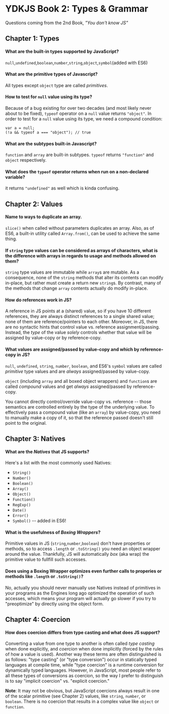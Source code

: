 # YDKJS Book 2: Types & Grammar
Questions coming from the 2nd Book, *"You don't know JS"*

## Chapter 1: Types

#### What are the built-in types supported by JavaScript?
`null`,`undefined`,`boolean`,`number`,`string`,`object`,`symbol`(added with ES6)

#### What are the primitive types of Javascript?
All types except `object` type are called *primitives*.

#### How to test for `null` value using its type?
Because of a bug existing for over two decades (and most likely never about to be fixed), `typeof` operator on a `null` value returns `"object"`. In order to test for a `null` value using its type, we need a compound condition:
	
	var a = null;
	(!a && typeof a === "object"); // true
	
#### What are the subtypes built-in Javascript?
`function` and `array` are built-in subtypes. `typeof` returns `"function"` and `object` respectively. 

#### What does the `typeof` operator returns when run on a non-declared variable?
it returns `"undefined"` as well which is kinda confusing.

## Chapter 2: Values

#### Name to ways to duplicate an array.
`slice()` when called without parameters duplicates an array. Also, as of ES6, a built-in utility called `Array.from()`, can be used to achieve the same thing.

#### If `string` type values can be considered as arrays of characters, what is the difference with arrays in regards to usage and methods allowed on them?
`string` type values are immutable while `array`s are mutable. As a consequence, none of the `string` methods that alter its contents can modify in-place, but rather must create a return new `string`s. By contrast, many of the methods that change `array` contents actually do modify in-place.

#### How do references work in JS?
A reference in JS points at a (shared) value, so if you have 10 different references, they are always distinct references to a single shared value; none of them are reference/pointers to each other. Moreover, in JS, there are no syntactic hints that control value vs. reference assignment/passing. Instead, the *type* of the value *solely* controls whether that value will be assigned by value-copy or by reference-copy.

#### What values are assigned/passed by value-copy and which by reference-copy in JS?
`null`, `undefined`, `string`, `number`, `boolean`, and ES6's `symbol` values are called *primitive* type values and are *always* assigned/passed by value-copy.

`object` (including `array` and all boxed object wrappers) and `function`s are called *compound* values and get *always* assigned/passed by reference-copy.

You cannot directly control/override value-copy vs. reference -- those semantics are controlled entirely by the type of the underlying value. To effectively pass a compound value (like an `array`) by value-copy, you need to manually make a copy of it, so that the reference passed doesn't still point to the original.

## Chapter 3: Natives

#### What are the *Natives* that JS supports?
Here's a list with the most commonly used Natives:

* `String()`
* `Number()`
* `Boolean()`
* `Array()`
* `Object()`
* `Function()`
* `RegExp()`
* `Date()`
* `Error()`
* `Symbol()` -- added in ES6!

#### What is the usefulness of *Boxing Wrappers*?
Primitive values in JS (`string`,`number`,`boolean`) don't have properties or methods, so to access `.length` or `.toString()` you need an object wrapper around the value. Thankfully, JS will automatically *box* (aka wrap) the primitive value to fullfill such accesses.

#### Does using a Boxing Wrapper optimizes even further calls to properies or methods like `.length` or `.toString()`?
No, actually you should never manually use Natives instead of primitives in your programs as the Engines long ago optimized the operation of such accesses, which means your program will actually go slower if you try to "preoptimize" by directly using the object form.

## Chapter 4: Coercion

#### How does coercion differs from type casting and what does JS support?
Converting a value from one type to another is often called *type casting* when done explicitly, and *coercion* when done implicitly (forced by the rules of how a value is used). Another way these terms are often distinguished is as follows: "type casting" (or "type conversion") occur in statically typed languages at compile time, while "type coercion" is a runtime conversion for dynamically typed languages. However, in JavaScript, most people refer to all these types of conversions as coercion, so the way I prefer to distinguish is to say "implicit coercion" vs. "explicit coercion."

**Note**: It may not be obvious, but JavaScript coercions always result in one of the scalar primitive (see Chapter 2) values, like `string`, `number`, or `boolean`. There is no coercion that results in a complex value like `object` or `function`.